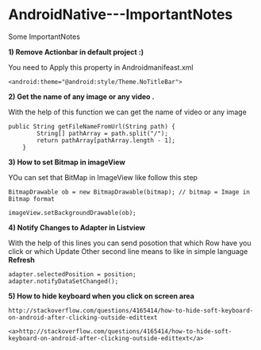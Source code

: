AndroidNative---ImportantNotes
==============================

Some ImportantNotes


<b>1) Remove Actionbar in default project :) </b>

   You need to Apply this property in Androidmanifeast.xml

~~~
<android:theme="@android:style/Theme.NoTitleBar">
~~~


<b>2) Get the name of any image or any video . </b>

  With the help of this function we can get the name of video or any image


~~~~
public String getFileNameFromUrl(String path) {
		String[] pathArray = path.split("/");
		return pathArray[pathArray.length - 1];
	}
~~~~


<b>3) How to set Bitmap in imageView</b>

  YOu can set that BitMap in ImageView like follow this step
  
  ~~~
  BitmapDrawable ob = new BitmapDrawable(bitmap); // bitmap = Image in Bitmap format
  
  imageView.setBackgroundDrawable(ob);
  ~~~
  
<b>4) Notify Changes to Adapter in Listview</b>

   With the help of this lines you can send posotion that which Row have you click or which Update 
   Other second line means to like in simple language <b>Refresh</b>
   
   ~~~
   adapter.selectedPosition = position;
   adapter.notifyDataSetChanged();
   ~~~
   
   <b>5) How to hide keyboard when you click on screen area</b>
   
   ~~~
   http://stackoverflow.com/questions/4165414/how-to-hide-soft-keyboard-on-android-after-clicking-outside-edittext
   
   <a>http://stackoverflow.com/questions/4165414/how-to-hide-soft-keyboard-on-android-after-clicking-outside-edittext</a>
   ~~~
